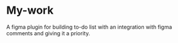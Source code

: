 # My-work
A figma plugin for building to-do list with an integration with figma comments and giving it a priority.
